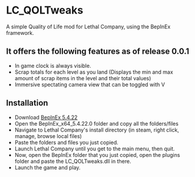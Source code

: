 # LC_QOLTweaks

A simple Quality of Life mod for Lethal Company, using the BepInEx framework.

## It offers the following features as of release 0.0.1

* In game clock is always visible.
* Scrap totals for each level as you land (Displays the min and max amount of scrap items in the level and their total values)
* Immersive spectating camera view that can be toggled with V


## Installation

* Download [BepInEx 5.4.22](https://github.com/BepInEx/BepInEx/releases/tag/v5.4.22)
* Open the BepInEx_x64_5.4.22.0 folder and copy all the folders/files
* Navigate to Lethal Company's install directory (in steam, right click, manage, browse local files)
* Paste the folders and files you just copied.
* Launch Lethal Company until you get to the main menu, then quit.
* Now, open the BepInEx folder that you just copied, open the plugins folder and paste the LC_QOLTweaks.dll in there.
* Launch the game and play.
    ﻿
